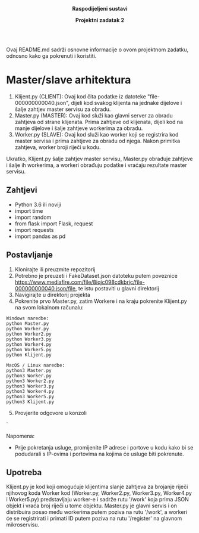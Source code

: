 
<b><p align="center">Raspodijeljeni sustavi</p></b>
<b><p align="center">Projektni zadatak 2</p></b>
<br>
<br>

Ovaj README.md sadrži osnovne informacije o ovom projektnom zadatku, odnosno kako ga pokrenuti i koristiti.

# Master/slave arhitektura
1. Klijent.py (CLIENT): Ovaj kod čita podatke iz datoteke "file-000000000040.json", dijeli kod svakog klijenta na jednake dijelove i šalje zahtjev master servisu za obradu.
2. Master.py (MASTER): Ovaj kod služi kao glavni server za obradu zahtjeva od strane klijenata. Prima zahtjeve od klijenata, dijeli kod na manje dijelove i šalje zahtjeve workerima za obradu.
3. Worker.py (SLAVE): Ovaj kod služi kao worker koji se registrira kod master servisa i prima zahtjeve za obradu od njega. Nakon primitka zahtjeva, worker broji riječi u kodu.

Ukratko, Klijent.py šalje zahtjev master servisu, Master.py obrađuje zahtjeve i šalje ih workerima, a workeri obrađuju podatke i vraćaju rezultate master servisu.

## Zahtjevi
- Python 3.6 ili noviji
- import time
- import random
- from flask import Flask, request
- import requests
- import pandas as pd

## Postavljanje
1. Klonirajte ili preuzmite repozitorij
2. Potrebno je preuzeti i FakeDataset.json datoteku putem poveznice https://www.mediafire.com/file/8iqjc098cdkbrjc/file-000000000040.json/file, te istu postaviti u glavni direktorij
3. Navigirajte u direktorij projekta
5. Pokrenite prvo Master.py, zatim Workere i na kraju pokrenite Klijent.py na svom lokalnom računalu:
```
Windows naredbe:
python Master.py
python Worker.py
python Worker2.py
python Worker3.py
python Worker4.py
python Worker5.py
python Klijent.py

MacOS / Linux naredbe:
python3 Master.py
python3 Worker.py
python3 Worker2.py
python3 Worker3.py
python3 Worker4.py
python3 Worker5.py
python3 Klijent.py
```
5. Provjerite odgovore u konzoli

`

Napomena:
- Prije pokretanja usluge, promijenite IP adrese i portove u kodu kako bi se podudarali s IP-ovima i portovima na kojima će usluge biti pokrenute.

## Upotreba
Klijent.py je kod koji omogućuje klijentima slanje zahtjeva za brojanje riječi njihovog koda
Worker kod (Worker.py, Worker2.py, Worker3.py, Worker4.py i Worker5.py) predstavljaju worker-e i sadrže rutu '/work' koja prima JSON objekt i vraća broj riječi u tome objektu.
Master.py je glavni servis i on distribuira posao među workerima putem poziva na rutu '/work', a workeri će se registrirati i primati ID putem poziva na rutu '/register' na glavnom mikroservisu.
